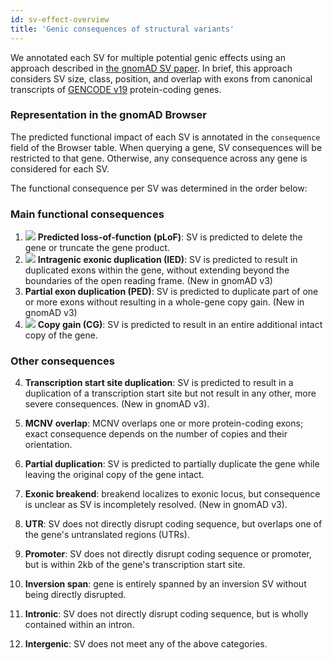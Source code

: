 ```yaml
---
id: sv-effect-overview
title: 'Genic consequences of structural variants'
---
```


We annotated each SV for multiple potential genic effects using an approach described in [the gnomAD SV paper](https://broad.io/gnomad_sv). In brief, this approach considers SV size, class, position, and overlap with exons from canonical transcripts of [GENCODE v19](https://www.gencodegenes.org/human/release_19.html) protein-coding genes.

### Representation in the gnomAD Browser

The predicted functional impact of each SV is annotated in the `consequence` field of the Browser table. When querying a gene, SV consequences will be restricted to that gene. Otherwise, any consequence across any gene is considered for each SV.

The functional consequence per SV was determined in the order below:

### Main functional consequences

1. ![](https://placehold.it/15/D43925/000000?text=+) **Predicted loss-of-function (pLoF)**: SV is predicted to delete the gene or truncate the gene product.
2. ![](https://placehold.it/15/7459B2/000000?text=+) **Intragenic exonic duplication (IED)**: SV is predicted to result in duplicated exons within the gene, without extending beyond the boundaries of the open reading frame. (New in gnomAD v3)
3. **Partial exon duplication (PED)**: SV is predicted to duplicate part of one or more exons without resulting in a whole-gene copy gain. (New in gnomAD v3)
4. ![](https://placehold.it/15/2376B2/000000?text=+) **Copy gain (CG)**: SV is predicted to result in an entire additional intact copy of the gene.

### Other consequences

4. **Transcription start site duplication**: SV is predicted to result in a duplication of a transcription start site but not result in any other, more severe consequences. (New in gnomAD v3).
5. **MCNV overlap**: MCNV overlaps one or more protein-coding exons; exact consequence depends on the number of copies and their orientation.

6. **Partial duplication**: SV is predicted to partially duplicate the gene while leaving the original copy of the gene intact.
7. **Exonic breakend**: breakend localizes to exonic locus, but consequence is unclear as SV is incompletely resolved. (New in gnomAD v3).
8. **UTR**: SV does not directly disrupt coding sequence, but overlaps one of the gene's untranslated regions (UTRs).
9. **Promoter**: SV does not directly disrupt coding sequence or promoter, but is within 2kb of the gene's transcription start site.
10. **Inversion span**: gene is entirely spanned by an inversion SV without being directly disrupted.
11. **Intronic**: SV does not directly disrupt coding sequence, but is wholly contained within an intron.
12. **Intergenic**: SV does not meet any of the above categories.
